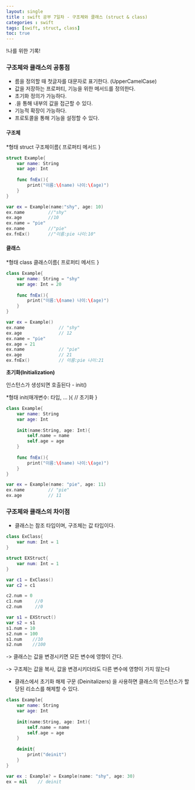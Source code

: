 ```yaml
---
layout: single
title : swift 공부 7일차 - 구조체와 클래스 (struct & class)
categories : swift
tags: [swift, struct, class]
toc: true
---
```


!나를 위한 기록!

### 구조체와 클래스의 공통점
- 름을 정의할 때 첫글자를 대문자로 표기한다. (UpperCamelCase)
- 값을 저장하는 프로퍼티, 기능을 위한 메서드를 정의한다.
- 초기화 정의가 가능하다. 
- .을 통해 내부의 값을 접근할 수 있다. 
- 기능적 확장이 가능하다.
- 프로토콜을 통해 기능을 설정할 수 있다. 

#### 구조체
*형태
struct 구조체이름{
    프로퍼티
    메서드
}

```swift
struct Example{
    var name: String
    var age: Int
    
    func fnEx(){
        print("이름:\(name) 나이:\(age)")
    }
}

var ex = Example(name:"shy", age: 10)
ex.name         //"shy"
ex.age          //10
ex.name = "pie"
ex.name         //"pie"
ex.fnEx()       //"이름:pie 나이:10"
```

#### 클래스
*형태
class 클래스이름{
    프로퍼티
    메서드
}

```swift
class Example{
    var name: String = "shy"
    var age: Int = 20
    
    func fnEx(){
        print("이름:\(name) 나이:\(age)")
    }
}

var ex = Example()
ex.name             // "shy"
ex.age              // 12
ex.name = "pie"
ex.age = 21
ex.name             // "pie"
ex.age              // 21
ex.fnEx()           // 이름:pie 나이:21
```

**초기화(Initialization)**

인스턴스가 생성되면 호출된다 - init()

*형태
init(매개변수: 타입, ... ){
    // 초기화
}

```swift
class Example{
    var name: String
    var age: Int
 
    init(name:String, age: Int){
        self.name = name
        self.age = age
    }
    
    func fnEx(){
        print("이름:\(name) 나이:\(age)")
    }
}

var ex = Example(name: "pie", age: 11)
ex.name         // "pie"
ex.age          // 11
```

### 구조체와 클래스의 차이점

- 클래스는 참조 타입이며, 구조체는 값 타입이다. 

```swift
class ExClass{
    var num: Int = 1
}

struct EXStruct{
    var num: Int = 1
}

var c1 = ExClass()
var c2 = c1

c2.num = 0
c1.num     //0
c2.num     //0

var s1 = EXStruct()
var s2 = s1
s1.num = 10
s2.num = 100
s1.num    //10
s2.num    //100
```
-> 클래스는 값을 변경시키면 모든 변수에 영향이 간다.

-> 구조체는 값을 복사, 값을 변경시키더라도 다른 변수에 영향이 가지 않는다 

- 클래스에서 초기화 해제 구문 (Deinitalizers) 을 사용하면 클래스의 인스턴스가 할당된 리소스를 해제할 수 있다.

```swift
class Example{
    var name: String
    var age: Int
 
    init(name:String, age: Int){
        self.name = name
        self.age = age
    }
    
    deinit{
        print("deinit")
    }
}

var ex : Example? = Example(name: "shy", age: 30)
ex = nil    // deinit
```

